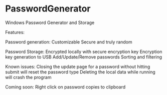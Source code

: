 # PasswordGenerator
Windows Password Generator and Storage

Features:

Password generation:
  Customizable
  Secure and truly random
  
Password Storage:
  Encrypted locally with secure encryption key
  Encryption key generation to USB
  Add/Update/Remove passwords
  Sorting and filtering
  
Known issues:
  Closing the update page for a password without hitting submit will reset the password type
  Deleting the local data while running will crash the program
  
Coming soon:
  Right click on password copies to clipboard
  
